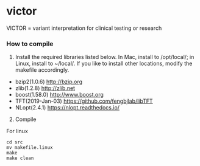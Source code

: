 # victor
VICTOR = variant interpretation for clinical testing or research

### How to compile

1. Install the required libraries listed below. In Mac, install to /opt/local/; in Linux, install to ~/local/. If you like to install other locations, modify the makefile accordingly.

* bzip2(1.0.6)		http://bzip.org
* zlib(1.2.8)		http://zlib.net
* boost(1.58.0)		http://www.boost.org
* TFT(2019-Jan-03)	https://github.com/fengbjlab/libTFT
* NLopt(2.4.1)		https://nlopt.readthedocs.io/

2. Compile

For linux
```
cd src
mv makefile.linux
make
make clean
```


